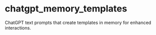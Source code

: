 # chatgpt_memory_templates
ChatGPT text prompts that create templates in memory for enhanced interactions.

